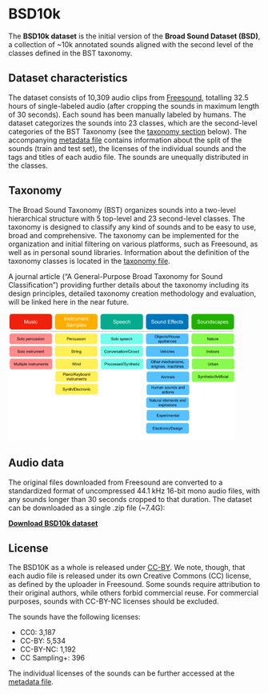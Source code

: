 # BSD10k

The **BSD10k dataset** is the initial version of the **Broad Sound Dataset (BSD)**, a collection of ~10k annotated sounds aligned with the second level of the classes defined in the BST taxonomy.

## Dataset characteristics
The dataset consists of 10,309 audio clips from [Freesound](https://freesound.org/), totalling 32.5 hours of single-labeled audio (after cropping the sounds in maximum length of 30 seconds).
Each sound has been manually labeled by humans.
The dataset categorizes the sounds into 23 classes, which are the second-level categories of the BST Taxonomy (see the [taxonomy section](#taxonomy) below).
The accompanying [metadata file](BSD10k_metadata.csv) contains information about the split of the sounds (train and test set), the licenses of the individual sounds and the tags and titles of each audio file.
The sounds are unequally distributed in the classes.

## Taxonomy
The Broad Sound Taxonomy (BST) organizes sounds into a two-level hierarchical structure with 5 top-level and 23 second-level classes. 
The taxonomy is designed to classify any kind of sounds and to be easy to use, broad and comprehensive.
The taxonomy can be implemented for the organization and initial filtering on various platforms, such as Freesound, as well as in personal sound libraries.
Information about the definition of the taxonomy classes is located in the [taxonomy file](taxonomy_metadata.csv).

A journal article (“A General-Purpose Broad Taxonomy for Sound Classification”) providing further details about the taxonomy including its design principles, detailed taxonomy creation methodology and evaluation, will be linked here in the near future.

<img src="BST_diagram.png" style="width:90%; height:auto;">

## Audio data
The original files downloaded from Freesound are converted to a standardized format of uncompressed 44.1 kHz 16-bit mono audio files, with any sounds longer than 30 seconds cropped to that duration.
The dataset can be downloaded as a single .zip file (~7.4G):

**[Download BSD10k dataset](https://drive.google.com/file/d/1jyEwyY7TqevOqwMzM1kmWf7gbhrT4Yj0/view)**

## License
The BSD10K as a whole is released under [CC-BY](https://creativecommons.org/licenses/by/4.0/). 
We note, though, that each audio file is released under its own Creative Commons (CC) license, as defined by the uploader in Freesound. 
Some sounds require attribution to their original authors, while others forbid commercial reuse. 
For commercial purposes, sounds with CC-BY-NC licenses should be excluded.

The sounds have the following licenses: 
- CC0: 3,187
- CC-BY: 5,534
- CC-BY-NC: 1,192
- CC Sampling+: 396

The individual licenses of the sounds can be further accessed at the [metadata file](BSD10k_metadata.csv). 

